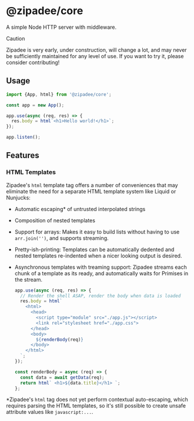 # @zipadee/core

A simple Node HTTP server with middleware.

> [!CAUTION]
> Zipadee is very early, under construction, will change a lot, and may never be sufficiently maintained for any level of use. If you want to try it, please consider contributing!

## Usage

```ts
import {App, html} from '@zipadee/core';

const app = new App();

app.use(async (req, res) => {
  res.body = html`<h1>Hello world!</h1>`;
});

app.listen();
```

## Features

### HTML Templates

<!-- Keep in sync with docs/Koa-comparison.md or link from there to here -->

Zipadee's `html` template tag offers a number of conveniences that may eliminate the need for a separate HTML template system like Liquid or Nunjucks:

- Automatic escaping\* of untrusted interpolated strings
- Composition of nested templates
- Support for arrays: Makes it easy to build lists without having to use `arr.join('')`, and supports streaming.
- Pretty-ish-printing: Templates can be automatically dedented and nested templates re-indented when a nicer looking output is desired.
- Asynchronous templates with treaming support: Zipadee streams each chunk of a template as its ready, and automatically waits for Primises in the stream.

  ```ts
  app.use(async (req, res) => {
    // Render the shell ASAP, render the body when data is loaded
    res.body = html`
      <html>
        <head>
          <script type="module" src="./app.js"></script>
          <link rel="stylesheet href="./app.css">
        </head>
        <body>
          ${renderBody(req)}
        </body>
      </html>
    `;
  });

  const renderBody = async (req) => {
    const data = await getData(req);
    return html` <h1>${data.title}</h1> `;
  };
  ```

\*Zipadee's `html` tag does not yet perform contextual auto-escaping, which requires parsing the HTML templates, so it's still possible to create unsafe attribute values like `javascript:...`.
